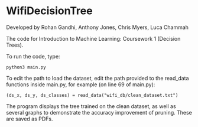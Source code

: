 # WifiDecisionTree

Developed by Rohan Gandhi, Anthony Jones, Chris Myers, Luca Chammah

The code for Introduction to Machine Learning: Coursework 1 (Decision Trees).

To run the code, type:

```
python3 main.py
```

To edit the path to load the dataset, edit the path provided to the read_data functions inside main.py, for example (on line 69 of main.py):

```
(ds_x, ds_y, ds_classes) = read_data("wifi_db/clean_dataset.txt")
```

The program displays the tree trained on the clean dataset, as well as several graphs to demonstrate the accuracy improvement of pruning. These are saved as PDFs.
